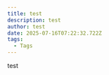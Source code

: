 ```yaml
---
title: test
description: test
author: test
date: 2025-07-16T07:22:32.722Z
tags:
  - Tags
---
```

t﻿est